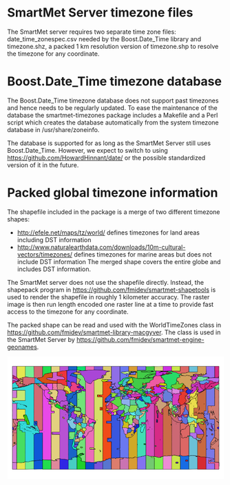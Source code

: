 # SmartMet Server timezone files
The SmartMet server requires two separate time zone files: date_time_zonespec.csv needed by the Boost.Date_Time library and timezone.shz, a packed 1 km resolution version of timezone.shp to resolve the timezone for any coordinate.

# Boost.Date_Time timezone database

The Boost.Date_Time timezone database does not support past timezones and hence needs to be regularly updated. To ease the maintenance of the database the smartmet-timezones package includes a Makefile and a Perl script which creates the database automatically from the system timezone database in /usr/share/zoneinfo.

The database is supported for as long as the SmartMet Server still uses Boost.Date_Time. However, we expect to switch to
using https://github.com/HowardHinnant/date/ or the possible standardized version of it in the future.

# Packed global timezone information

The shapefile included in the package is a merge of two different timezone shapes:
* http://efele.net/maps/tz/world/ defines timezones for land areas including DST information
* http://www.naturalearthdata.com/downloads/10m-cultural-vectors/timezones/ defines timezones for marine areas but does not include DST information
The merged shape covers the entire globe and includes DST information.

The SmartMet server does not use the shapefile directly. Instead, the shapepack program in https://github.com/fmidev/smartmet-shapetools is used to render the shapefile in roughly 1 kilometer accuracy. The raster image is then run length encoded one raster line at a time to provide fast access to the timezone for any coordinate.

The packed shape can be read and used with the WorldTimeZones class in https://github.com/fmidev/smartmet-library-macgyver. The class is used in the SmartMet Server by https://github.com/fmidev/smartmet-engine-geonames.

![Image of world timezones rendered by QGis](/images/timezone.png)
